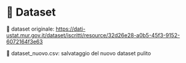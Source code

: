 # 📂 Dataset

📌 dataset originale: https://dati-ustat.mur.gov.it/dataset/iscritti/resource/32d26e28-a0b5-45f3-9152-6072164f3e63

📌 dataset_nuovo.csv: salvataggio del nuovo dataset pulito
